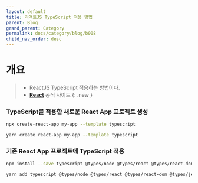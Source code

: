 ```yaml
---
layout: default
title: 리액트JS TypeScript 적용 방법
parent: Blog
grand_parent: Category
permalink: docs/category/blog/b008
child_nav_order: desc
---
```


# 개요

> - ReactJS TypeScript 적용하는 방법이다.
> - [**React**](https://create-react-app.dev/docs/adding-typescript/) 공식 사이트
{: .new }

### TypeScript를 적용한 새로운 React App 프로젝트 생성
```bash
npx create-react-app my-app --template typescript
```

```bash
yarn create react-app my-app --template typescript
```

### 기존 React App 프로젝트에 TypeScript 적용
```bash
npm install --save typescript @types/node @types/react @types/react-dom @types/jest
```

```bash
yarn add typescript @types/node @types/react @types/react-dom @types/jest
```

